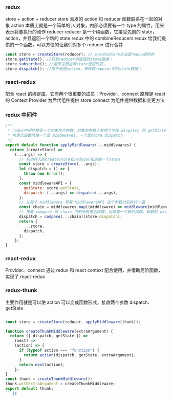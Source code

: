### redux

store + action + reducer
store 派发的 action 和 reducer 函数联系在一起的对象
action 本质上就是一个简单的 js 对象，内部必须要有一个 type 的属性，用来表示将要执行的动作
reducer reducer 是一个纯函数，它接受先前的 state，action，并且返回一个新的 state
redux 中的 combineReducers redux 给我们提供的一个函数，可以方便的让我们对多个 reducer 进行合并

```js
const store = createStore(reducer); // createStore方法是redux提供的
store.getState(); //获取reducer中返回的state数据；
store.subscribe(); //用来注册监听state是否改变；
store.dispatch(); //用于发送action，来修改reducer中的state数据；
```

### react-redux

配合 react 的绑定库，它有两个很重要的成员：Provider、connect 原理是 react 的 Context
Provider 为后代组件提供 store
connect 为组件提供数据和变更方法

### redux 中间件

```js
/**
 * redux中间件接受一个对象作为参数，对象的参数上有两个字段 dispatch 和 getState，分别代表着 Redux Store 上的两个同名函数。
 * 柯里化函数两端一个是 middewares，一个是store.dispatch
 */
export default function applyMiddleware(...middlewares) {
  return (createStore) =>
    (...args) => {
      // 利用传入的createStore和reducer和创建一个store
      const store = createStore(...args);
      let dispatch = () => {
        throw new Error();
      };
      const middlewareAPI = {
        getState: store.getState,
        dispatch: (...args) => dispatch(...args),
      };
      // 让每个 middleware 带着 middlewareAPI 这个参数分别执行一遍
      const chain = middlewares.map((middleware) => middleware(middlewareAPI));
      // 接着 compose 将 chain 中的所有匿名函数，组装成一个新的函数，即新的 dispatch
      dispatch = compose(...chain)(store.dispatch);
      return {
        ...store,
        dispatch,
      };
    };
}
```

### react-redux

Provider、connect
通过 redux 和 react context 配合使用，并借助高阶函数，实现了 react-redux

### redux-thunk

主要作用就是可以使 action 可以变成函数形式，接收两个参数 dispatch、getState

````js

const store = createStore(reducer, applyMiddleware(thunk));

function createThunkMiddleware(extraArgument) {
  return ({ dispatch, getState }) =>
    (next) =>
    (action) => {
      if (typeof action === "function") {
        return action(dispatch, getState, extraArgument);
      }
      return next(action);
    };
}
const thunk = createThunkMiddleware();
thunk.withExtraArgument = createThunkMiddleware;
export default thunk;
```js
````
